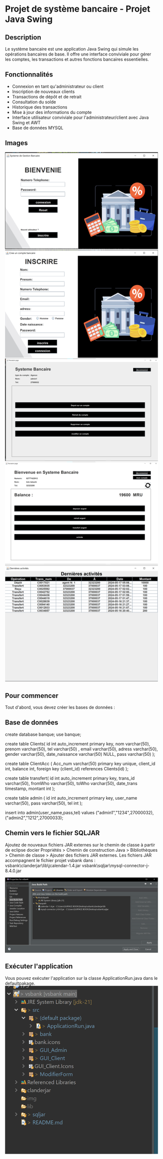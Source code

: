 # Projet de système bancaire - Projet Java Swing

## Description
Le système bancaire est une application Java Swing qui simule les opérations bancaires de base. Il offre une interface conviviale pour gérer les comptes, les transactions et autres fonctions bancaires essentielles.

## Fonctionnalités
- Connexion en tant qu'administrateur ou client
- Inscription de nouveaux clients
- Transactions de dépôt et de retrait
- Consultation du solde
- Historique des transactions
- Mise à jour des informations du compte
- Interface utilisateur conviviale pour l'administrateur/client avec Java Swing et AWT
- Base de données MYSQL

## Images
![img login](img/login.png)
![img inscrire](img/inscrire.png)
![img GUI_Admin](img/GUI_Admin.png)
![img GUI_client](img/GUI_client.png)
![img liste](img/liste.png)

## Pour commencer
Tout d'abord, vous devez créer les bases de données :

## Base de données

create database banque;
use banque;

create table Clients(
id int auto_increment primary key,
nom varchar(50),
prenom varchar(50),
tel varchar(50) ,
email varchar(50),
adress varchar(50),
gender varchar(50),
date_naissance varchar(50) NULL,
pass varchar(50)
);

create table ClientAcc (
Acc_num varchar(50) primary key unique,
client_id int,
balance int,
foreign key (client_id) references Clients(id)
);

create table transfert(
id int auto_increment primary key,
trans_id varchar(50),
fromWho varchar(50),
toWho varchar(50),
date_trans timestamp,
montant int
);

create table admin (
id int auto_increment primary key,
user_name varchar(50),
pass varchar(50),
tel int
);

insert into admin(user_name,pass,tel) values
("admin1","1234",27000032),
("admin2","1212",27000033);


## Chemin vers le fichier SQLJAR
Ajoutez de nouveaux fichiers JAR externes sur le chemin de classe à partir de eclipse docier Propriétés > Chemin de construction Java > Bibliothèques > Chemin de classe > Ajouter des fichiers JAR externes.
Les fichiers JAR accompagnent le fichier projet vsbank dans :
vsbank\clanderjar\lib\jcalendar-1.4.jar
vsbank\sqljar\mysql-connector-j-8.4.0.jar

![img path](img/path.png)

## Exécuter l'application
Vous pouvez exécuter l'application sur la classe ApplicationRun.java dans le defaultpakage.
![img str](img/str.png)

